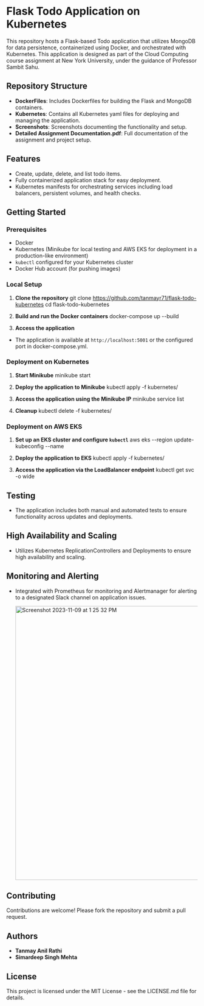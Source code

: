 # Flask Todo Application on Kubernetes

This repository hosts a Flask-based Todo application that utilizes MongoDB for data persistence, containerized using Docker, and orchestrated with Kubernetes. This application is designed as part of the Cloud Computing course assignment at New York University, under the guidance of Professor Sambit Sahu.

## Repository Structure

- **DockerFiles**: Includes Dockerfiles for building the Flask and MongoDB containers.
- **Kubernetes**: Contains all Kubernetes yaml files for deploying and managing the application.
- **Screenshots**: Screenshots documenting the functionality and setup.
- **Detailed Assignment Documentation.pdf**: Full documentation of the assignment and project setup.

## Features

- Create, update, delete, and list todo items.
- Fully containerized application stack for easy deployment.
- Kubernetes manifests for orchestrating services including load balancers, persistent volumes, and health checks.

## Getting Started

### Prerequisites

- Docker
- Kubernetes (Minikube for local testing and AWS EKS for deployment in a production-like environment)
- `kubectl` configured for your Kubernetes cluster
- Docker Hub account (for pushing images)

### Local Setup

1. **Clone the repository**
git clone https://github.com/tanmayr71/flask-todo-kubernetes
cd flask-todo-kubernetes

2. **Build and run the Docker containers**
docker-compose up --build

3. **Access the application**
- The application is available at `http://localhost:5001` or the configured port in docker-compose.yml.

### Deployment on Kubernetes

1. **Start Minikube**
minikube start

2. **Deploy the application to Minikube**
kubectl apply -f kubernetes/

3. **Access the application using the Minikube IP**
minikube service list

4. **Cleanup**
kubectl delete -f kubernetes/

### Deployment on AWS EKS

1. **Set up an EKS cluster and configure `kubectl`**
aws eks --region <region-name> update-kubeconfig --name <cluster-name>

2. **Deploy the application to EKS**
kubectl apply -f kubernetes/

3. **Access the application via the LoadBalancer endpoint**
kubectl get svc -o wide

## Testing

- The application includes both manual and automated tests to ensure functionality across updates and deployments.

## High Availability and Scaling

- Utilizes Kubernetes ReplicationControllers and Deployments to ensure high availability and scaling.

## Monitoring and Alerting

- Integrated with Prometheus for monitoring and Alertmanager for alerting to a designated Slack channel on application issues.
  
  <img width="719" alt="Screenshot 2023-11-09 at 1 25 32 PM" src="https://github.com/tanmayr71/flask-todo-kubernetes/assets/55703966/9e5ddbd4-011f-4d21-a9a6-33e6486d79ce">


## Contributing

Contributions are welcome! Please fork the repository and submit a pull request.

## Authors

- **Tanmay Anil Rathi**
- **Simardeep Singh Mehta**

## License

This project is licensed under the MIT License - see the LICENSE.md file for details.

